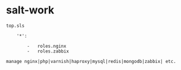 salt-work
===

```
top.sls
	
	'*':
	
		-	roles.nginx
		-	roles.zabbix
```
```
manage nginx|php|varnish|haproxy|mysql|redis|mongodb|zabbix| etc.
```